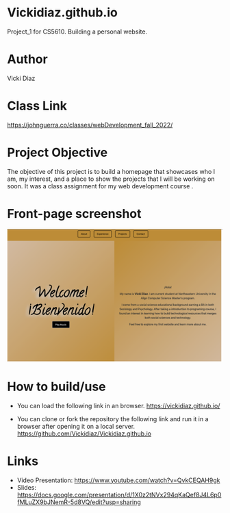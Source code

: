 # Vickidiaz.github.io

Project_1 for CS5610. Building a personal website.

# Author

Vicki Diaz

# Class Link

https://johnguerra.co/classes/webDevelopment_fall_2022/

# Project Objective

The objective of this project is to build a homepage that showcases who I am, my interest, and a place to show the projects that I will be working on soon. It was a class assignment for my web development course .

# Front-page screenshot

![Front Page Picture](images/front_page_pic.png)

# How to build/use

- You can load the following link in an browser.
  https://vickidiaz.github.io/

- You can clone or fork the repository the following link and run it in a browser after opening it on a local server.
  https://github.com/Vickidiaz/Vickidiaz.github.io

# Links

- Video Presentation: https://www.youtube.com/watch?v=QvkCEQAH9gk
- Slides: https://docs.google.com/presentation/d/1X0z2tNVx294qKaQef8J4L6p0fMLuZX9bJNemR-5d8VQ/edit?usp=sharing
